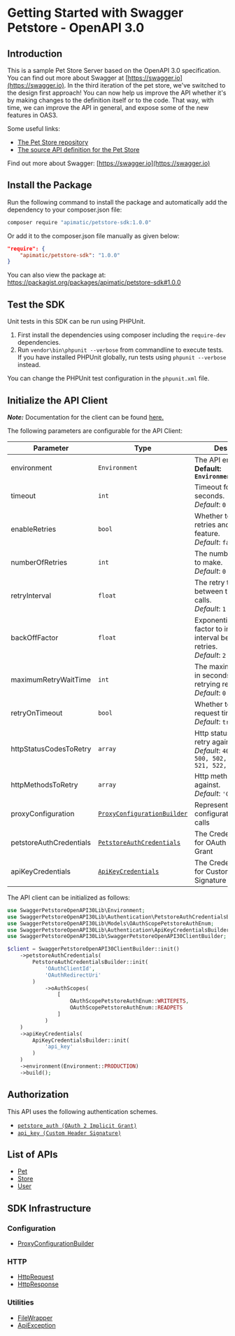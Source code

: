 
# Getting Started with Swagger Petstore - OpenAPI 3.0

## Introduction

This is a sample Pet Store Server based on the OpenAPI 3.0 specification.  You can find out more about
Swagger at [https://swagger.io](https://swagger.io). In the third iteration of the pet store, we've switched to the design first approach!
You can now help us improve the API whether it's by making changes to the definition itself or to the code.
That way, with time, we can improve the API in general, and expose some of the new features in OAS3.

Some useful links:

- [The Pet Store repository](https://github.com/swagger-api/swagger-petstore)
- [The source API definition for the Pet Store](https://github.com/swagger-api/swagger-petstore/blob/master/src/main/resources/openapi.yaml)

Find out more about Swagger: [https://swagger.io](https://swagger.io)

## Install the Package

Run the following command to install the package and automatically add the dependency to your composer.json file:

```bash
composer require "apimatic/petstore-sdk:1.0.0"
```

Or add it to the composer.json file manually as given below:

```json
"require": {
    "apimatic/petstore-sdk": "1.0.0"
}
```

You can also view the package at:
https://packagist.org/packages/apimatic/petstore-sdk#1.0.0

## Test the SDK

Unit tests in this SDK can be run using PHPUnit.

1. First install the dependencies using composer including the `require-dev` dependencies.
2. Run `vendor\bin\phpunit --verbose` from commandline to execute tests. If you have installed PHPUnit globally, run tests using `phpunit --verbose` instead.

You can change the PHPUnit test configuration in the `phpunit.xml` file.

## Initialize the API Client

**_Note:_** Documentation for the client can be found [here.](https://www.github.com/sohail2721/petstore-sdk/tree/1.0.0/doc/client.md)

The following parameters are configurable for the API Client:

| Parameter | Type | Description |
|  --- | --- | --- |
| environment | `Environment` | The API environment. <br> **Default: `Environment.PRODUCTION`** |
| timeout | `int` | Timeout for API calls in seconds.<br>*Default*: `0` |
| enableRetries | `bool` | Whether to enable retries and backoff feature.<br>*Default*: `false` |
| numberOfRetries | `int` | The number of retries to make.<br>*Default*: `0` |
| retryInterval | `float` | The retry time interval between the endpoint calls.<br>*Default*: `1` |
| backOffFactor | `float` | Exponential backoff factor to increase interval between retries.<br>*Default*: `2` |
| maximumRetryWaitTime | `int` | The maximum wait time in seconds for overall retrying requests.<br>*Default*: `0` |
| retryOnTimeout | `bool` | Whether to retry on request timeout.<br>*Default*: `true` |
| httpStatusCodesToRetry | `array` | Http status codes to retry against.<br>*Default*: `408, 413, 429, 500, 502, 503, 504, 521, 522, 524` |
| httpMethodsToRetry | `array` | Http methods to retry against.<br>*Default*: `'GET', 'PUT'` |
| proxyConfiguration | [`ProxyConfigurationBuilder`](https://www.github.com/sohail2721/petstore-sdk/tree/1.0.0/doc/proxy-configuration-builder.md) | Represents the proxy configurations for API calls |
| petstoreAuthCredentials | [`PetstoreAuthCredentials`](https://www.github.com/sohail2721/petstore-sdk/tree/1.0.0/doc/auth/oauth-2-implicit-grant.md) | The Credentials Setter for OAuth 2 Implicit Grant |
| apiKeyCredentials | [`ApiKeyCredentials`](https://www.github.com/sohail2721/petstore-sdk/tree/1.0.0/doc/auth/custom-header-signature.md) | The Credentials Setter for Custom Header Signature |

The API client can be initialized as follows:

```php
use SwaggerPetstoreOpenAPI30Lib\Environment;
use SwaggerPetstoreOpenAPI30Lib\Authentication\PetstoreAuthCredentialsBuilder;
use SwaggerPetstoreOpenAPI30Lib\Models\OAuthScopePetstoreAuthEnum;
use SwaggerPetstoreOpenAPI30Lib\Authentication\ApiKeyCredentialsBuilder;
use SwaggerPetstoreOpenAPI30Lib\SwaggerPetstoreOpenAPI30ClientBuilder;

$client = SwaggerPetstoreOpenAPI30ClientBuilder::init()
    ->petstoreAuthCredentials(
        PetstoreAuthCredentialsBuilder::init(
            'OAuthClientId',
            'OAuthRedirectUri'
        )
            ->oAuthScopes(
                [
                    OAuthScopePetstoreAuthEnum::WRITEPETS,
                    OAuthScopePetstoreAuthEnum::READPETS
                ]
            )
    )
    ->apiKeyCredentials(
        ApiKeyCredentialsBuilder::init(
            'api_key'
        )
    )
    ->environment(Environment::PRODUCTION)
    ->build();
```

## Authorization

This API uses the following authentication schemes.

* [`petstore_auth (OAuth 2 Implicit Grant)`](https://www.github.com/sohail2721/petstore-sdk/tree/1.0.0/doc/auth/oauth-2-implicit-grant.md)
* [`api_key (Custom Header Signature)`](https://www.github.com/sohail2721/petstore-sdk/tree/1.0.0/doc/auth/custom-header-signature.md)

## List of APIs

* [Pet](https://www.github.com/sohail2721/petstore-sdk/tree/1.0.0/doc/controllers/pet.md)
* [Store](https://www.github.com/sohail2721/petstore-sdk/tree/1.0.0/doc/controllers/store.md)
* [User](https://www.github.com/sohail2721/petstore-sdk/tree/1.0.0/doc/controllers/user.md)

## SDK Infrastructure

### Configuration

* [ProxyConfigurationBuilder](https://www.github.com/sohail2721/petstore-sdk/tree/1.0.0/doc/proxy-configuration-builder.md)

### HTTP

* [HttpRequest](https://www.github.com/sohail2721/petstore-sdk/tree/1.0.0/doc/http-request.md)
* [HttpResponse](https://www.github.com/sohail2721/petstore-sdk/tree/1.0.0/doc/http-response.md)

### Utilities

* [FileWrapper](https://www.github.com/sohail2721/petstore-sdk/tree/1.0.0/doc/file-wrapper.md)
* [ApiException](https://www.github.com/sohail2721/petstore-sdk/tree/1.0.0/doc/api-exception.md)


